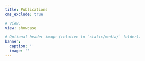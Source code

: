 ```yaml
---
title: Publications
cms_exclude: true

# View.
view: showcase

# Optional header image (relative to `static/media/` folder).
banner:
  caption: ''
  image: ''
---
```

